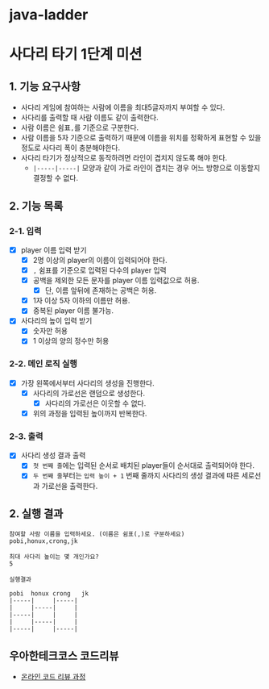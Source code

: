 # java-ladder

# 사다리 타기 1단계 미션 

## 1. 기능 요구사항
- 사다리 게임에 참여하는 사람에 이름을 최대5글자까지 부여할 수 있다. 
- 사다리를 출력할 때 사람 이름도 같이 출력한다.
- 사람 이름은 쉼표`,`를 기준으로 구분한다.
- 사람 이름을 5자 기준으로 출력하기 때문에 이름을 위치를 정확하게 표현할 수 있을 정도로 사다리 폭이 충분해야한다.
- 사다리 타기가 정상적으로 동작하려면 라인이 겹치지 않도록 해야 한다.
  - `|-----|-----|` 모양과 같이 가로 라인이 겹치는 경우 어느 방향으로 이동할지 결정할 수 없다.


## 2. 기능 목록

### 2-1. 입력
- [x] player 이름 입력 받기
  - [x] 2명 이상의 player의 이름이 입력되어야 한다.
  - [x] `,` 쉼표를 기준으로 입력된 다수의 player 입력
  - [x] 공백을 제외한 모든 문자를 player 이름 입력값으로 허용.
      - [x] 단, 이름 앞뒤에 존재하는 공백은 허용.
  - [x] 1자 이상 5자 이하의 이름만 허용.
  - [x] 중복된 player 이름 불가능.
- [x] 사다리의 높이 입력 받기
  - [x] 숫자만 허용
  - [x] 1 이상의 양의 정수만 허용

### 2-2. 메인 로직 실행
- [x] 가장 왼쪽에서부터 사다리의 생성을 진행한다.
  - [x] 사다리의 가로선은 랜덤으로 생성한다.
    - [x] 사다리의 가로선은 이웃할 수 없다.
  - [x] 위의 과정을 입력된 높이까지 반복한다.

### 2-3. 출력
- [x] 사다리 생성 결과 출력
  - [x] `첫 번째 줄`에는 입력된 순서로 배치된 player들이 순서대로 출력되어야 한다.
  - [x] `두 번째 줄`부터는 `입력 높이 + 1` 번째 줄까지 사다리의 생성 결과에 따른 세로선과 가로선을 출력한다.

## 2. 실행 결과
```
참여할 사람 이름을 입력하세요. (이름은 쉼표(,)로 구분하세요)
pobi,honux,crong,jk

최대 사다리 높이는 몇 개인가요?
5

실행결과

pobi  honux crong   jk
|-----|     |-----|
|     |-----|     |
|-----|     |     |
|     |-----|     |
|-----|     |-----|
```
## 우아한테크코스 코드리뷰

- [온라인 코드 리뷰 과정](https://github.com/woowacourse/woowacourse-docs/blob/master/maincourse/README.md)
